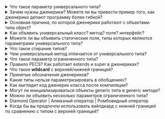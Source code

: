 <details><summary>Что такое параметр универсального типа?</summary>
    <p>Это параметр типа обобщения, с помощью которого можно объявлять классы, интерфейсы, методы, для того чтоб можно было
        автоматически обращаться с разнотипными данными
    </p>
</details>

<details><summary>Зачем нужны дженерики? Можете ли вы привести пример того, как дженерики делают программу более гибкой?</summary>
    <p>Обобщения нужны для упрощения программ при работе с разными типами, т.к. блогодаря им нам не нужно создавать разные классы, интерфейсы,
        методы для обработки конкретного типа, а можем создать обобщенный класс, интерфейс, метод. 
    </p>
    <p>Java и раньше предоставляла возможность создавать обобщенные классы, интерфейсы и методы которые оперировали 
        ссылками типа Object. Но они не могли обеспечить типовую безопасность.
    </p>
</details>

<details><summary>Основная причина, по которой дженерики работают с объектами типа object?</summary>
    <p>Для совместимости с ранее написанным кодом до ввода дженерикоа, тк раньше обобщения оперировали ссылками типа Object</p>
</details>

<details><summary>Как объявить универсальный класс? метод? поле? интерфейс?</summary>
    <ul>
        <li><b>класс</b>: class&lt;T, S extends Number&gt; {}</li>
        <li><b>interface</b>: interface&lt;T, S extends Number&gt; {}</li>
        <li><b>методы</b> - &lt;T&gt; T someMethod() {return (T) new Object();}</li>
        <li><b>поле</b>: T someField; - предварительно объявив класс обобщенным</li>
    </ul>
</details>

<details><summary>Можете ли вы объявить статические поля, типы которых являются параметрами универсального типа?</summary>
    <p>Нет. Можно объявить только статический метод</p>
</details>

<details><summary>Что такое стирание типов?</summary>
    <p>Это процесс при котором компилятор Java стирает все параметры типа и заменяет каждого его первым,
        связанным, если параметр типа ограничивается, или Object, если параметр типа неограничен</p>
</details>

<details><summary>Чем универсальный метод отличается от универсального типа?</summary>
    <p>Отличается тем, что универсальный параметр метода будет виден в области самого метода, а типа в области видимости этого типа(класса)</p>
</details>

<details><summary>Что такое параметр ограниченного типа?</summary>
    <p>Это когда параметр ограничен типом, наследников которого мы можем подставлять при использовании.<br>
        Например если мы хотим чтоб наше обобщение рабтало только с числовыми типами в объявлении мы указываем &lt;T extends Number>    
    </p>
</details>

<details><summary>Правило PECS? Как работает extends и super в дженериках?</summary>
    <a gref="https://habr.com/ru/post/207360/">Использование generic wildcards для повышения удобства Java API</a><br>
    <a href="https://habr.com/ru/post/559268/">Подробно о PECS</a>
    <p><b>PECS</b> (Producer Extends Consumer Super)</p>
    <p>Если метод читает данные из аргумента, то этот аргумент — производитель, а если метод передаёт данные в аргумент, то аргумент является потребителем</p>
    <a href="https://www.baeldung.com/java-generics-interview-questions#q13-when-would-you-choose-to-use-a-lower-bounded-type-vs-an-upper-bounded-type">Q13. When Would You Choose to Use a Lower Bounded Type vs. an Upper Bounded Type?</a>
</details>

<details><summary>Что такое <b>wildcard</b> с верхней/нижней границей?</summary>
    <p><b>Wildcard</b> - это "подстановочный знак" '?', означает, что тип может быть чем угодно</p>
    <ul>виды:
        <li><b>Unbounded Wildcards</b>: List&lt;?&gt; - List из объектов неизвестного типа</li>
        <li><b>Upper Bounded Wildcards</b>: List&lt;? extends Number&gt; - список из объектов Number объектов, и наследников (Integer, Double)</li>
        <li><b>Lower Bounded Wildcards</b>: List&lt;? super Integer&gt; - список из Integer или его суперклассов Number, Object</li>
    </ul>
    <a href="https://docs.oracle.com/javase/tutorial/java/generics/unboundedWildcards.html">Docs about wildcard</a>
</details>

<details><summary>Принятые обозначения дженериков?</summary>
    <ul>
        <li><b>E</b> - элемент (Element, обширно используется Java Collections Framework)</li>
        <li><b>K</b> - Key, ключ</li>
        <li><b>V</b> - value, значение</li>
        <li><b>N</b> - number, число</li>
        <li><b>T</b> - тип</li>
        <li><b>S, U, V и т.п.</b> - 2-й, 3-й, 4-й типы</li>
    </ul>
</details>

<details><summary>Какие типы нельзя параметризировать в обобщениях?</summary>
    <p>Примитивные типы нельзя использовать в обобщениях, тк после стирания типов производится приведение к Object</p>
</details>

<details><summary>Как выглядит код дженерик класса после компиляции?</summary>
    <p>Происходит затирание типов, и приведение типов к Object</p>
    <p>Так же компилятор генерирует Bridge методы, для обеспечения полиморфизма</p>
</details>

<details><summary>Могут ли инициализироваться объекты generic типа в generic методе?</summary>
    <p>В классическом виде нет, но с использованием рефлексии - да</p>
</details>

<details><summary>Можно ли объявить несколько параметров ограниченного типа?</summary>
    <p>&lt;T extends MyClass & MyInterface1 & MyInterface2&gt;</p>
</details>

<details><summary>Diamond Operator | Алмазный оператор | Ромбовидный оператор</summary>
    <p><b>&lt;&gt;</b> - Он появился в Java с версии 7. Его применяют к конструкторам дженерик классов, чтобы отличать 
    требование автоматического вывода типа от raw type</p>
    <p><b>Вывод типа</b> - это способность компилятора догадаться, какой тип нужно подставить, и сделать это за нас</p>
</details>

<details><summary>Когда бы вы предпочли использовать вайлдкард с нижней границей по сравнению с типом с верхней границей?</summary>
    <p>Случай с методом который копирует элементы из одной стр. данных в другую: copy(src, dest):<br>
    для параметра src - нужно использовать ? extends, тк src выступает как producer и он нам даёт данные<br>
    для dest - ? super - тк dest использует то что дает src</p>
</details>